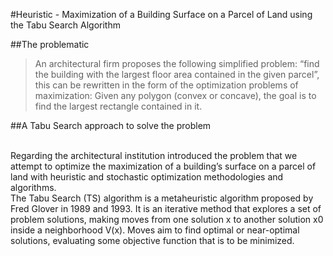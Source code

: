 #Heuristic - Maximization of a Building Surface on a Parcel of Land using the Tabu Search Algorithm

##The problematic

>An architectural firm proposes the following simplified problem: “find the building with
the largest floor area contained in the given parcel”, this can be rewritten in the form of the
optimization problems of maximization: Given any polygon (convex or concave), the goal is to
find the largest rectangle contained in it.

##A Tabu Search approach to solve the problem

<br>Regarding the architectural institution introduced the problem that we attempt to optimize
the maximization of a building’s surface on a parcel of land with heuristic and stochastic
optimization methodologies and algorithms.
<br>The Tabu Search (TS) algorithm is a metaheuristic algorithm proposed by Fred Glover in
1989 and 1993. It is an iterative method that explores a set of problem solutions, making moves
from one solution x to another solution x0 inside a neighborhood V(x). Moves aim to find optimal
or near-optimal solutions, evaluating some objective function that is to be minimized.
